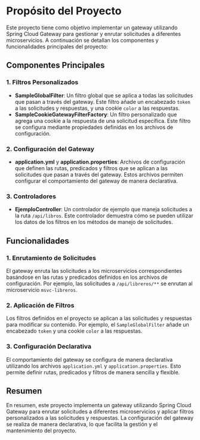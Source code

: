 # Propósito del Proyecto

Este proyecto tiene como objetivo implementar un gateway utilizando Spring Cloud Gateway para gestionar y enrutar solicitudes a diferentes microservicios. A continuación se detallan los componentes y funcionalidades principales del proyecto:

## Componentes Principales

### 1. Filtros Personalizados
- **SampleGlobalFilter**: Un filtro global que se aplica a todas las solicitudes que pasan a través del gateway. Este filtro añade un encabezado `token` a las solicitudes y respuestas, y una cookie `color` a las respuestas.
- **SampleCookieGatewayFilterFactory**: Un filtro personalizado que agrega una cookie a la respuesta de una solicitud específica. Este filtro se configura mediante propiedades definidas en los archivos de configuración.

### 2. Configuración del Gateway
- **application.yml** y **application.properties**: Archivos de configuración que definen las rutas, predicados y filtros que se aplican a las solicitudes que pasan a través del gateway. Estos archivos permiten configurar el comportamiento del gateway de manera declarativa.

### 3. Controladores
- **EjemploController**: Un controlador de ejemplo que maneja solicitudes a la ruta `/api/libros`. Este controlador demuestra cómo se pueden utilizar los datos de los filtros en los métodos de manejo de solicitudes.

## Funcionalidades

### 1. Enrutamiento de Solicitudes
El gateway enruta las solicitudes a los microservicios correspondientes basándose en las rutas y predicados definidos en los archivos de configuración. Por ejemplo, las solicitudes a `/api/libreros/**` se enrutan al microservicio `msvc-libreros`.

### 2. Aplicación de Filtros
Los filtros definidos en el proyecto se aplican a las solicitudes y respuestas para modificar su contenido. Por ejemplo, el `SampleGlobalFilter` añade un encabezado `token` y una cookie `color` a las respuestas.

### 3. Configuración Declarativa
El comportamiento del gateway se configura de manera declarativa utilizando los archivos `application.yml` y `application.properties`. Esto permite definir rutas, predicados y filtros de manera sencilla y flexible.

## Resumen
En resumen, este proyecto implementa un gateway utilizando Spring Cloud Gateway para enrutar solicitudes a diferentes microservicios y aplicar filtros personalizados a las solicitudes y respuestas. La configuración del gateway se realiza de manera declarativa, lo que facilita la gestión y el mantenimiento del proyecto.